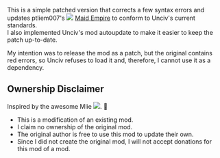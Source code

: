 This is a simple patched version that corrects a few syntax errors and updates ptliem007's [<img src="https://i.imgur.com/qdtKSSq.png">](https://github.com/ptliem007) [Maid Empire](https://github.com/ptliem007/Maid-Empire) to conform to Unciv's current standards.  
I also implemented Unciv's mod autoupdate to make it easier to keep the patch up-to-date.

My intention was to release the mod as a patch, but the original contains red errors, so Unciv refuses to load it and, therefore, I cannot use it as a dependency.

## Ownership Disclaimer
Inspired by the awesome Mlie [<img src="https://i.imgur.com/qdtKSSq.png">](https://github.com/emipa606). 🙂

* This is a modification of an existing mod.
* I claim no ownership of the original mod.
* The original author is free to use this mod to update their own.
* Since I did not create the original mod, I will not accept donations for this mod of a mod.